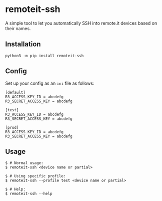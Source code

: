 # remoteit-ssh

A simple tool to let you automatically SSH into remote.it devices based on
their names.


## Installation

```
python3 -m pip install remoteit-ssh
```


## Config

Set up your config as an `ini` file as follows:

```
[default]
R3_ACCESS_KEY_ID = abcdefg
R3_SECRET_ACCESS_KEY = abcdefg

[test]
R3_ACCESS_KEY_ID = abcdefg
R3_SECRET_ACCESS_KEY = abcdefg

[prod]
R3_ACCESS_KEY_ID = abcdefg
R3_SECRET_ACCESS_KEY = abcdefg
```


## Usage

```
$ # Normal usage:
$ remoteit-ssh <device name or partial>

$ # Using specific profile:
$ remoteit-ssh --profile test <device name or partial>

$ # Help:
$ remoteit-ssh --help
```
